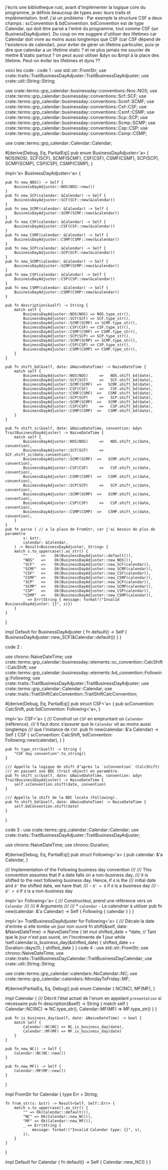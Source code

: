 j'écris une bibliotheque rust, avant d'implémenter la logique core du programme, je définis beaucoup de types avec leurs traits et implémentation. bref. j'ai un probleme :
Par exemple la structure CSF a deux champs : scConvention & bdConvention. bdConvention est de type Calendar, qui doit être parsé a l'entré du programme, tout comme CSF (un BusinessDayAdjuster).
Du coup on me suggere d'utiliser des lifetimes car Calendar doit vivre au moins aussi longtemps que CSF (car CSF dépend de l'existence de calendar). pour éviter de gérer un lifetime particulier, puis-je dire que calendar a un lifetime static ? et ne plus jamais me soucier de mettre &'static partout ?
on peut aussi utiliser &dyn ou &impl à la place des lifetime.
Peut-on éviter les lifetimes et dyns ??

voici les code : 
code 1 :
use std::str::FromStr;
use crate::traits::TraitBusinessDayAdjuster::TraitBusinessDayAdjuster;
use crate::util::String::String;

use crate::terms::grp_calendar::businessday::conventions::Nos::NOS;
use crate::terms::grp_calendar::businessday::conventions::Scf::SCF;
use crate::terms::grp_calendar::businessday::conventions::Scmf::SCMF;
use crate::terms::grp_calendar::businessday::conventions::Csf::CSF;
use crate::terms::grp_calendar::businessday::conventions::Csmf::CSMF;
use crate::terms::grp_calendar::businessday::conventions::Scp::SCP;
use crate::terms::grp_calendar::businessday::conventions::Scmp::SCMP;
use crate::terms::grp_calendar::businessday::conventions::Csp::CSP;
use crate::terms::grp_calendar::businessday::conventions::Csmp::CSMP;

use crate::terms::grp_calendar::Calendar::Calendar;

#[derive(Debug, Eq, PartialEq)]
pub enum BusinessDayAdjuster<'a> {
    NOS(NOS),
    SCF(SCF),
    SCMF(SCMF),
    CSF(CSF),
    CSMF(CSMF),
    SCP(SCP),
    SCMP(SCMP),
    CSP(CSP),
    CSMP(CSMP),
}

impl<'a> BusinessDayAdjuster<'a> {

    pub fn new_NOS() -> Self {
        BusinessDayAdjuster::NOS(NOS::new())
    }
    pub fn new_SCF(calendar: &Calendar) -> Self {
        BusinessDayAdjuster::SCF(SCF::new(&calendar))
    }
    pub fn new_SCMF(calendar: &Calendar) -> Self {
        BusinessDayAdjuster::SCMF(SCMF::new(&calendar))
    }
    pub fn new_CSF(calendar: &Calendar) -> Self {
        BusinessDayAdjuster::CSF(CSF::new(&calendar))
    }
    pub fn new_CSMF(calendar: &Calendar) -> Self {
        BusinessDayAdjuster::CSMF(CSMF::new(&calendar))
    }
    pub fn new_SCP(calendar: &Calendar) -> Self {
        BusinessDayAdjuster::SCP(SCP::new(&calendar))
    }
    pub fn new_SCMP(calendar: &Calendar) -> Self {
        BusinessDayAdjuster::SCMP(SCMP::new(&calendar))
    }
    pub fn new_CSP(calendar: &Calendar) -> Self {
        BusinessDayAdjuster::CSP(CSP::new(&calendar))
    }
    pub fn new_CSMP(calendar: &Calendar) -> Self {
        BusinessDayAdjuster::CSMP(CSMP::new(&calendar))
    }

    pub fn description(&self) -> String {
        match self {
            BusinessDayAdjuster::NOS(NOS) => NOS.type_str(),
            BusinessDayAdjuster::SCF(SCF) => SCF.type_str(),
            BusinessDayAdjuster::SCMF(SCMF) => SCMF.type_str(),
            BusinessDayAdjuster::CSF(CSF) => CSF.type_str(),
            BusinessDayAdjuster::CSMF(CSMF) => CSMF.type_str(),
            BusinessDayAdjuster::SCP(SCP) => SCP.type_str(),
            BusinessDayAdjuster::SCMP(SCMP) => SCMP.type_str(),
            BusinessDayAdjuster::CSP(CSP) => CSP.type_str(),
            BusinessDayAdjuster::CSMP(CSMP) => CSMP.type_str(),
        }
    }

    pub fn shift_bd(&self, date: &NaiveDateTime) -> NaiveDateTime {
        match self {
            BusinessDayAdjuster::NOS(NOS)     =>   NOS.shift_bd(date),
            BusinessDayAdjuster::SCF(SCF)     =>   SCF.shift_bd(date),
            BusinessDayAdjuster::SCMF(SCMF)  =>   SCMF.shift_bd(date),
            BusinessDayAdjuster::CSF(CSF)     =>   CSF.shift_bd(date),
            BusinessDayAdjuster::CSMF(CSMF)  =>   CSMF.shift_bd(date),
            BusinessDayAdjuster::SCP(SCP)     =>   SCP.shift_bd(date),
            BusinessDayAdjuster::SCMP(SCMP)  =>   SCMP.shift_bd(date),
            BusinessDayAdjuster::CSP(CSP)     =>   CSP.shift_bd(date),
            BusinessDayAdjuster::CSMP(CSMP)  =>   CSMP.shift_bd(date),
        }
    }

    pub fn shift_sc(&self, date: &NaiveDateTime, convention: &dyn TraitBusinessDayAdjuster) -> NaiveDateTime {
        match self {
            BusinessDayAdjuster::NOS(NOS)     =>   NOS.shift_sc(date, convention),
            BusinessDayAdjuster::SCF(SCF)     =>   SCF.shift_sc(date,convention),
            BusinessDayAdjuster::SCMF(SCMF)  =>   SCMF.shift_sc(date, convention),
            BusinessDayAdjuster::CSF(CSF)     =>   CSF.shift_sc(date, convention),
            BusinessDayAdjuster::CSMF(CSMF)  =>   CSMF.shift_sc(date, convention),
            BusinessDayAdjuster::SCP(SCP)     =>   SCP.shift_sc(date, convention),
            BusinessDayAdjuster::SCMP(SCMP)  =>   SCMP.shift_sc(date, convention),
            BusinessDayAdjuster::CSP(CSP)     =>   CSP.shift_sc(date, convention),
            BusinessDayAdjuster::CSMP(CSMP)  =>   CSMP.shift_sc(date, convention),
        }
    }
    pub fn parse ( // a la place de FromStr, car j'ai besoin de plus de parametre
            s: &str,
            calendar: &Calendar,
        ) -> Result<BusinessDayAdjuster, String> {
        match s.to_uppercase().as_str() {
            ""      =>    Ok(BusinessDayAdjuster::default()),
            "NOS"   =>    Ok(BusinessDayAdjuster::new_NOS()),
            "SCF"   =>    Ok(BusinessDayAdjuster::new_SCF(calendar)),
            "SCMF"  =>    Ok(BusinessDayAdjuster::new_SCMF(calendar)),
            "CSF"   =>    Ok(BusinessDayAdjuster::new_CSF(calendar)),
            "CSMF"  =>    Ok(BusinessDayAdjuster::new_CSMF(calendar)),
            "SCP"   =>    Ok(BusinessDayAdjuster::new_SCP(calendar)),
            "SCMP"  =>    Ok(BusinessDayAdjuster::new_SCMP(calendar)),
            "CSP"   =>    Ok(BusinessDayAdjuster::new_CSP(calendar)),
            "CSMP"  =>    Ok(BusinessDayAdjuster::new_CSMP(calendar)),
            _ => Err(String { message: format!("Invalid BusinessDayAdjuster: {}", s)})
        }
    }    
}

impl Default for BusinessDayAdjuster {
    fn default() -> Self {
        BusinessDayAdjuster::new_SCF(&Calendar::default())
    }
}

code 2 :

use chrono::NaiveDateTime;
use crate::terms::grp_calendar::businessday::elements::sc_convention::CalcShift::CalcShift;
use crate::terms::grp_calendar::businessday::elements::bd_convention::Following::Following;
use crate::traits::TraitBusinessDayAdjuster::TraitBusinessDayAdjuster;
use crate::terms::grp_calendar::Calendar::Calendar;
use crate::traits::TraitShiftCalcConvention::TraitShiftCalcConvention;

#[derive(Debug, Eq, PartialEq)]
pub struct CSF<'a> {
    pub scConvention: CalcShift,
    pub bdConvention: Following<'a>,
}

impl<'a> CSF<'a> {
    /// Construit un `CSF` en empruntant un `Calendar` (référence).
    /// Il faut donc s’assurer que le `Calendar` vit au moins aussi longtemps
    /// que l'instance de `CSF`.
    pub fn new(calendar: &'a Calendar) -> Self {
        CSF {
            scConvention: CalcShift,
            bdConvention: Following::new(calendar),
        }
    }

    pub fn type_str(&self) -> String {
        "CSF day convention".to_string()
    }
    
    /// Appelle la logique de shift d’après la `scConvention` (CalcShift)
    /// en passant une BDC (trait object) en paramètre.
    pub fn shift_sc(&self, date: &NaiveDateTime, convention: &dyn TraitBusinessDayAdjuster) -> NaiveDateTime {
        self.scConvention.shift(date, convention)
    }

    /// Appelle le shift de la BDC locale (Following).
    pub fn shift_bd(&self, date: &NaiveDateTime) -> NaiveDateTime {
        self.bdConvention.shift(date)
    }
}

code 3 :
use crate::terms::grp_calendar::Calendar::Calendar;
use crate::traits::TraitBusinessDayAdjuster::TraitBusinessDayAdjuster;

use chrono::NaiveDateTime;
use chrono::Duration;

#[derive(Debug, Eq, PartialEq)]
pub struct Following<'a> {
    pub calendar: &'a Calendar,
}

/// Implementation of the Following business day convention
///
/// This convention assumes that if a date falls on a non-business day,
/// it is shifted to the next following business day. Hence, if `d` is the
/// initial date and `d'` the shifted date, we have that:
/// - `d' = d` if `d` is a business day
/// - `d' > d` if `d` is a non-business day

impl<'a> Following<'a> {
    /// Constructeur, prend une référence vers un `Calendar`
    ///
    /// # Arguments
    ///
    /// * `calendar` - Le calendrier à utiliser
    pub fn new(calendar: &'a Calendar) -> Self {
        Following { calendar }
    }
}

impl<'a> TraitBusinessDayAdjuster for Following<'a> {
    /// Décale la date d'entrée si elle tombe un jour non ouvré
    fn shift(&self, date: &NaiveDateTime) -> NaiveDateTime {
        let mut shifted_date = *date;
        // Tant que le jour n'est pas ouvré, on l'incrémente de 1 jour
        while !self.calendar.is_business_day(&shifted_date) {
            shifted_date += Duration::days(1);
        }
        shifted_date
    }
}
code 4 :
use std::str::FromStr;
use chrono::NaiveDateTime;
use crate::traits::TraitBusinessDayCalendar::TraitBusinessDayCalendar;
use crate::util::String::String;

use crate::terms::grp_calendar::calendars::NoCalendar::NC;
use crate::terms::grp_calendar::calendars::MondayToFriday::MF;

#[derive(PartialEq, Eq, Debug)]
pub enum Calendar {
    NC(NC),
    MF(MF),
}

impl Calendar {
    /// Décrit l'état actuel de l'enum en appelant `presentation` si nécessaire
    pub fn description(&self) -> String {
        match self {
            Calendar::NC(NC) => NC.type_str(),
            Calendar::MF(MF) => MF.type_str()
        }
    }

    pub fn is_business_day(&self, date: &NaiveDateTime) -> bool {
        match self {
            Calendar::NC(NC) => NC.is_business_day(date),
            Calendar::MF(MF) => MF.is_business_day(date)
        }
    }

    pub fn new_NC() -> Self {
        Calendar::NC(NC::new())
    }

    pub fn new_MF() -> Self {
        Calendar::MF(MF::new())
    }
}

impl FromStr for Calendar {
    type Err = String;

    fn from_str(s: &str) -> Result<Self, Self::Err> {
        match s.to_uppercase().as_str() {
            "" => Ok(Calendar::default()),
            "NC" => Ok(Calendar::new_NC()),
            "MF" => Ok(Calendar::new_MF()),
            _ => Err(String {
                message: format!("Invalid Calendar type: {}", s),
            }),
        }
    }
}

impl Default for Calendar {
    fn default() -> Self {
        Calendar::new_NC()
    }
}


